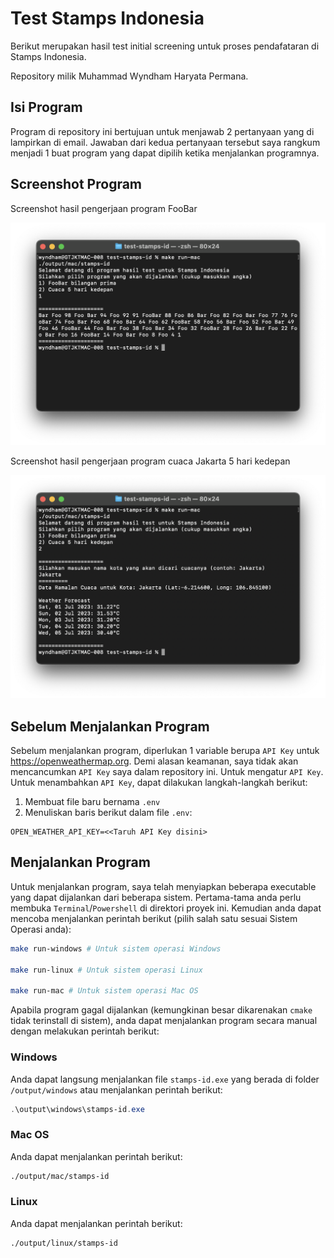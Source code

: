 # Test Stamps Indonesia

Berikut merupakan hasil test initial screening untuk proses pendafataran di Stamps Indonesia.

Repository milik Muhammad Wyndham Haryata Permana.

## Isi Program
Program di repository ini bertujuan untuk menjawab 2 pertanyaan yang di lampirkan di email. Jawaban dari kedua pertanyaan tersebut saya rangkum menjadi 1 buat program yang dapat dipilih ketika menjalankan programnya.

## Screenshot Program
Screenshot hasil pengerjaan program FooBar

<img src="image-2.png" width="550">

Screenshot hasil pengerjaan program cuaca Jakarta 5 hari kedepan

<img src="image-3.png" width="550">

## Sebelum Menjalankan Program
Sebelum menjalankan program, diperlukan 1 variable berupa `API Key` untuk https://openweathermap.org. Demi alasan keamanan, saya tidak akan mencancumkan `API Key` saya dalam repository ini. Untuk mengatur `API Key`. Untuk menambahkan `API Key`, dapat dilakukan langkah-langkah berikut:

1. Membuat file baru bernama `.env`
2. Menuliskan baris berikut dalam file `.env`:
```
OPEN_WEATHER_API_KEY=<<Taruh API Key disini>
```

## Menjalankan Program
Untuk menjalankan program, saya telah menyiapkan beberapa executable yang dapat dijalankan dari beberapa sistem. Pertama-tama anda perlu membuka `Terminal`/`Powershell` di direktori proyek ini. Kemudian anda dapat mencoba menjalankan perintah berikut (pilih salah satu sesuai Sistem Operasi anda):
```bash
make run-windows # Untuk sistem operasi Windows

make run-linux # Untuk sistem operasi Linux

make run-mac # Untuk sistem operasi Mac OS
```

Apabila program gagal dijalankan (kemungkinan besar dikarenakan `cmake` tidak terinstall di sistem), anda dapat menjalankan program secara manual dengan melakukan perintah berikut:
### Windows
Anda dapat langsung menjalankan file `stamps-id.exe` yang berada di folder `/output/windows` atau menjalankan perintah berikut:
```powershell
.\output\windows\stamps-id.exe
```
### Mac OS
Anda dapat menjalankan perintah berikut:
```zsh
./output/mac/stamps-id
```
### Linux
Anda dapat menjalankan perintah berikut:
```bash
./output/linux/stamps-id
```
